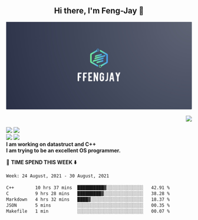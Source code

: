 <h2 align="center"> Hi there, I'm Feng-Jay 👋 </h2>  

![](https://github.com/Feng-Jay/DataStruct/blob/master/Image/1.png)  

<img align="right" src="https://github-readme-stats.vercel.app/api?username=Feng-Jay&show_icons=true&icon_color=CE1D2D&text_color=718096&bg_color=ffffff&hide_title=true" />


&emsp;

![](https://visitor-badge.glitch.me/badge?page_id=Feng-Jay.readme)
![](https://img.shields.io/badge/Concentrate-Cpp-blue)  
![](https://img.shields.io/badge/Rust-primer-orange)
![](https://img.shields.io/badge/Target-OS-9cf)  
**I am working on datastruct and C++**  
**I am trying to be an excellent OS programmer.**  


📘 **TIME SPEND THIS WEEK ⬇️**
<!--START_SECTION:waka-->
```text
Week: 24 August, 2021 - 30 August, 2021

C++        10 hrs 37 mins  ██████████▓░░░░░░░░░░░░░░   42.91 % 
C          9 hrs 28 mins   █████████▓░░░░░░░░░░░░░░░   38.28 % 
Markdown   4 hrs 32 mins   ████▓░░░░░░░░░░░░░░░░░░░░   18.37 % 
JSON       5 mins          ░░░░░░░░░░░░░░░░░░░░░░░░░   00.35 % 
Makefile   1 min           ░░░░░░░░░░░░░░░░░░░░░░░░░   00.07 % 
```
<!--END_SECTION:waka-->
